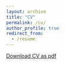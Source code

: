 ```yaml
---
layout: archive
title: "CV"
permalink: /cv/
author_profile: true
redirect_from:
  - /resume
---
```


[Download CV as pdf](https://o-zhao.github.io/files/Zhao_CV_202508.pdf)
